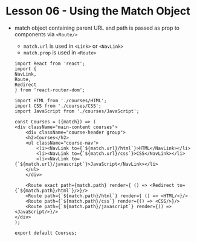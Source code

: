 # Lesson 06 - Using the Match Object

- match object containing parent URL and path is passed as prop to components via `<Route/>`
    - `match.url` is used in `<Link>` or `<NavLink>`
    - `match.prop` is used in `<Route>`

    ```
    import React from 'react';
    import {
    NavLink,
    Route,
    Redirect
    } from 'react-router-dom';

    import HTML from './courses/HTML';
    import CSS from './courses/CSS';
    import JavaScript from './courses/JavaScript';

    const Courses = ({match}) => (
    <div className="main-content courses">
        <div className="course-header group">
        <h2>Courses</h2>
        <ul className="course-nav">
            <li><NavLink to={`${match.url}/html`}>HTML</NavLink></li>
            <li><NavLink to={`${match.url}/css`}>CSS</NavLink></li>
            <li><NavLink to={`${match.url}/javascript`}>JavaScript</NavLink></li>
        </ul>
        </div>

        <Route exact path={match.path} render={ () => <Redirect to={`${match.path}/html`}/>}/>
        <Route path={`${match.path}/html`} render={ () => <HTML/>}/>
        <Route path={`${match.path}/css`} render={() => <CSS/>}/>
        <Route path={`${match.path}/javascript`} render={() => <JavaScript/>}/>
    </div>
    );

    export default Courses;
    ```